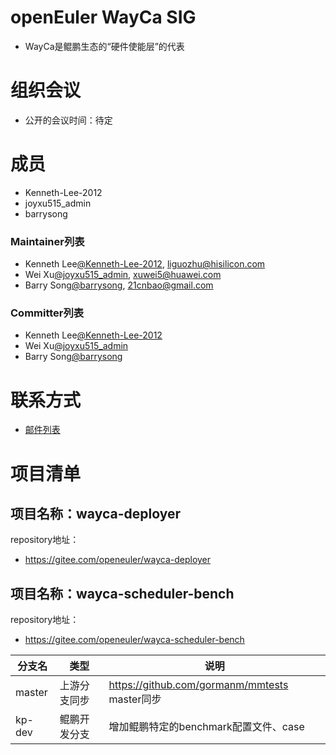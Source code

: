 # openEuler WayCa SIG

- WayCa是鲲鹏生态的“硬件使能层”的代表

# 组织会议

- 公开的会议时间：待定

# 成员

- Kenneth-Lee-2012
- joyxu515_admin
- barrysong

### Maintainer列表

- Kenneth Lee[@Kenneth-Lee-2012](https://gitee.com/Kenneth-Lee-2012), liguozhu@hisilicon.com
- Wei Xu[@joyxu515_admin](https://gitee.com/joyxu515), xuwei5@huawei.com
- Barry Song[@barrysong](https://gitee.com/barrysong), 21cnbao@gmail.com

### Committer列表

- Kenneth Lee[@Kenneth-Lee-2012](https://gitee.com/Kenneth-Lee-2012)
- Wei Xu[@joyxu515_admin](https://gitee.com/joyxu515)
- Barry Song[@barrysong](https://gitee.com/barrysong)

# 联系方式

- [邮件列表](dev@openeuler.org)

# 项目清单

## 项目名称：wayca-deployer

repository地址：

- https://gitee.com/openeuler/wayca-deployer

## 项目名称：wayca-scheduler-bench

repository地址：

- https://gitee.com/openeuler/wayca-scheduler-bench

| 分支名                 | 类型         | 说明                                             |
| ---------------------- | ------------ | ------------------------------------------------ |
| master                 | 上游分支同步 | https://github.com/gormanm/mmtests master同步    |
| kp-dev                 | 鲲鹏开发分支 | 增加鲲鹏特定的benchmark配置文件、case            |
